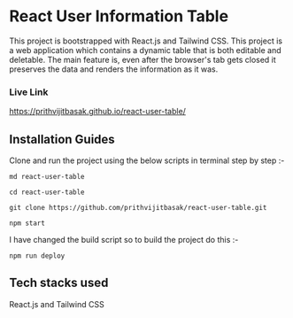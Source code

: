 # React User Information Table

This project is bootstrapped with React.js and Tailwind CSS. This project is a web application which contains a dynamic table that is both editable and deletable. The main feature is, even after the browser's tab gets closed it preserves the data and renders the information as it was.

### __Live Link__
https://prithvijitbasak.github.io/react-user-table/

## Installation Guides

Clone and run the project using the below scripts in terminal step by step :-

```
md react-user-table 
```
```
cd react-user-table
```
```
git clone https://github.com/prithvijitbasak/react-user-table.git
```
```
npm start
```

I have changed the build script so to build the project do this :- 

```
npm run deploy
```

## Tech stacks used

React.js and Tailwind CSS
